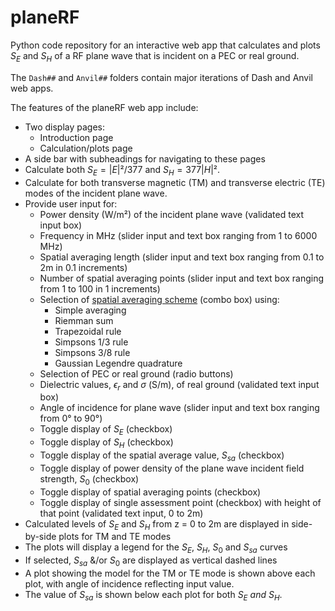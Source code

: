 # planeRF
Python code repository for an interactive web app that calculates and plots $S_E$ and $S_H$ of a RF plane wave that is incident on a PEC or real ground.

The `Dash##` and `Anvil##` folders contain major iterations of Dash and Anvil web apps.

The features of the planeRF web app include:
+ Two display pages:
  + Introduction page
  + Calculation/plots page
+ A side bar with subheadings for navigating to these pages  
+ Calculate both $S_E=|E|²/377$ and $S_H=377|H|²$.
+ Calculate for both transverse magnetic (TM) and transverse electric (TE) modes of the incident plane wave.
+ Provide user input for:
  + Power density (W/m²) of the incident plane wave (validated text input box)
  + Frequency in MHz (slider input and text box ranging from 1 to 6000 MHz)
  + Spatial averaging length (slider input and text box ranging from 0.1 to 2m in 0.1 increments)
  + Number of spatial averaging points (slider input and text box ranging from 1 to 100 in 1 increments)
  + Selection of [spatial averaging scheme](https://2fc.gitbook.io/spatial-avg-wg/methodology/numerical-approaches-for-spatial-averaging) (combo box) using:
    + Simple averaging
    + Riemman sum
    + Trapezoidal rule
    + Simpsons 1/3 rule
    + Simpsons 3/8 rule
    + Gaussian Legendre quadrature 
  + Selection of PEC or real ground (radio buttons)
  + Dielectric values, $\epsilon_r$ and $\sigma$ (S/m), of real ground (validated text input box)
  + Angle of incidence for plane wave (slider input and text box ranging from 0° to 90°)
  + Toggle display of $S_E$ (checkbox)
  + Toggle display of $S_H$ (checkbox)
  + Toggle display of the spatial average value, $S_{sa}$ (checkbox)
  + Toggle display of power density of the plane wave incident field strength, $S_0$ (checkbox)
  + Toggle display of spatial averaging points (checkbox)
  + Toggle display of single assessment point (checkbox) with height of that point (validated text input, 0 to 2m)
+ Calculated levels of $S_E$ and $S_H$ from z = 0 to 2m are displayed in side-by-side plots for TM and TE modes
+ The plots will display a legend for the  $S_E$, $S_H$, $S_0$ and $S_{sa}$ curves
+ If selected, $S_{sa}$ &/or $S_0$ are displayed as vertical dashed lines
+ A plot showing the model for the TM or TE mode is shown above each plot, with angle of incidence reflecting input value.
+ The value of $S_{sa}$ is shown below each plot for both $S_E$ *and* $S_H$. 
    
  
